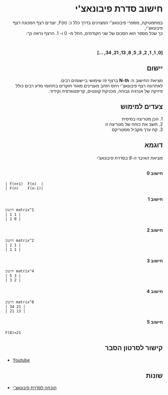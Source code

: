 <h1 dir="rtl" text-align="right"> חישוב סדרת פיבונאצ'י</h1>

<div dir="rtl" text-align="right">
 
 במתמטיקה, מספרי פיבונאצ'י המצוינים בדרך כלל כ:
 F(n), יוצרים רצף המכונה רצף פיבונאצ'י,<br> 
 כך שכל מספר הוא הסכום של שני הקודמים, החל מ- 0 ו- 1. הרצף נראה כך:
 
 <br>
 
</div>

<p dir="rtl" text-align="center"><b>[0, 1, 1, 2, 3, 5, 8, 13, 21, 34, ...]</b></p>

<h2 dir="rtl" text-align="right"> יישום</h2>

<p dir="rtl" text-align="right">
מציאת החישוב ה: <b>N-th</b> ברצף זה שימושי ביישומים רבים.<br>
לאחרונה רצף פיבונאצ'י ויחס הזהב מעניינים מאוד חוקרים בתחומי מדע רבים כולל פיזיקה של אנרגיה גבוהה, מכניקת קוונטים, קריפטוגרפיה וקידוד.
</p>

<h2 dir="rtl" text-align="right"> צעדים למימוש</h2>

<p dir="rtl" text-align="right">
1. הכן מטריצה בסיסית <br>
2. חשב את כוחה של מטריצה זו<br>
3. קח ערך מקביל ממטריקס
</p>

<div text-align="center">

<h2 dir="rtl" text-align="right"> דוגמא</h2>
<h6 dir="rtl" text-align="center"> מציאת האיבר ה-8 בסדרת פיבונאצ'י</h6>

</div>

<h4 dir="rtl" text-align="right"> חישוב 0</h4>

```
| F(n+1)  F(n)  |
| F(n)    F(n-1)|
```

<h4 dir="rtl" text-align="right"> חישוב 1</h4>

```
חישוב matrix^1
| 1 1 |
| 1 0 |
```

<h4 dir="rtl" text-align="right"> חישוב 2</h4>

```
חישוב matrix^2
| 2 1 |
| 1 1 |
```

<h4 dir="rtl" text-align="right"> חישוב 3</h4>

```
חישוב matrix^4
| 5 3 |
| 3 2 |
```

<h4 dir="rtl" text-align="right"> חישוב 4</h4>

```
חישוב matrix^8
| 34 21 |
| 21 13 |
```

<h4 dir="rtl" text-align="center"> חישוב 5</h4>

```
F(8)=21
```

<h2 dir="rtl" text-align="center"> קישור לסרטון הסבר</h2>

- [Youtube](https://www.youtube.com/watch?v=EEb6JP3NXBI)

<h2 dir="rtl" text-align="center">שונות</h2>

- [הוכחה לסדרת פיבונאצ'י](https://brilliant.org/wiki/fast-fibonacci-transform/)
